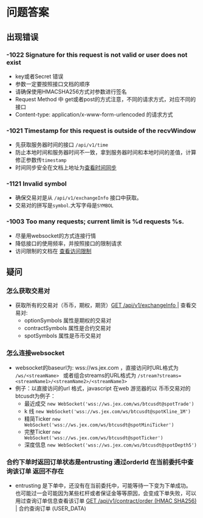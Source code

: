 # 问题答案
## 出现错误
### -1022 Signature for this request is not valid or user does not exist 
 * key或者Secret 错误
 * 参数一定要按照接口文档的顺序
 * 请确保使用HMACSHA256方式对参数进行签名
 * Request Method 中 get或者post的方式注意，不同的请求方式，对应不同的接口
 * Content-type: application/x-www-form-urlencoded 的请求方式

### -1021 Timestamp for this request is outside of the recvWindow
* 先获取服务器时间的接口 `/api/v1/time`
* 防止本地时间和服务器时间不一致，拿到服务器时间和本地时间的差值，计算修正参数传`timestamp`
* 时间同步安全在文档上地址为[查看时间同步](./rest-api_CN.md#%E6%97%B6%E9%97%B4%E5%90%8C%E6%AD%A5%E5%AE%89%E5%85%A8) 
### -1121 Invalid symbol 
* 确保交易对是从 `/api/v1/exchangeInfo` 接口中获取。
* 交易对的拼写是`symbol`.大写字母是`SYMBOL`

### -1003 Too many requests; current limit is %d requests %s.
* 尽量用websocket的方式连接行情 
* 降低接口的使用频率，并按照接口的限制请求
* 访问限制的文档在  [ 查看访问限制](./rest-api_CN.md#%E8%AE%BF%E9%97%AE%E9%99%90%E5%88%B6)

## 疑问

### 怎么获取交易对
* 获取所有的交易对（币币，期权，期货）[GET  /api/v1/exchangeInfo ](./rest-api_CN.md#%E4%BA%A4%E6%98%93%E5%AF%B9%E4%BF%A1%E6%81%AF) | 查看交易对:
  - optionSymbols 属性是期权的交易对
  - contractSymbols 属性是合约交易对
  - spotSymbols 属性是币币交易对


### 怎么连接websocket
* websocket的baseurl为: wss://ws.jex.com ，直接访问时URL格式为  `/ws/<streamName> ` 或者组合streams的URL格式为  `/stream?streams=<streamName1>/<streamName2>/<streamName3> `
* 例子：以直接访问的url 格式，javascript 在web 游览器的以 币币交易对的btcusdt为例子：
    - 最近成交 `new WebSocket('wss://ws.jex.com/ws/btcusdt@spotTrade')`
    - k 线 `new WebSocket('wss://ws.jex.com/ws/btcusdt@spotKline_1M')`
    - 精简Ticker `new WebSocket('wss://ws.jex.com/ws/btcusdt@spotMiniTicker')`
    - 完整Ticker `new WebSocket('wss://ws.jex.com/ws/btcusdt@spotTicker')`
    - 深度信息 `new WebSocket('wss://ws.jex.com/ws/btcusdt@spotDepth5')`

### 合约下单时返回订单状态是entrusting 通过orderId 在当前委托中查询该订单 返回不存在
* entrusting 是下单中，还没有在当前委托中，可能等待一下变为下单成功。 也可能过一会可能因为某些杠杆或者保证金等等原因，会变成下单失败，可以用过查询订单信息查看该订单  [GET /api/v1/contract/order (HMAC SHA256)](./rest-api_CN.md#%E5%90%88%E7%BA%A6%E6%9F%A5%E8%AF%A2%E8%AE%A2%E5%8D%95-user_data) | 合约查询订单 (USER_DATA)

 


